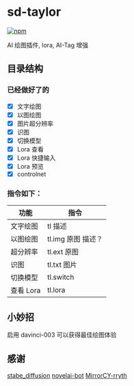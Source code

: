 # sd-taylor

[![npm](https://img.shields.io/npm/v/koishi-plugin-sd-taylor?style=flat-square)](https://www.npmjs.com/package/koishi-plugin-sd-taylor)

AI 绘图插件, lora, AI-Tag 增强

## 目录结构

### 已经做好了的

- [x] 文字绘图
- [x] 以图绘图
- [x] 图片超分辨率
- [x] 识图
- [x] 切换模型
- [x] Lora 查看
- [x] Lora 快捷输入
- [x] Lora 预览
- [x] controlnet

### 指令如下：

| 功能      | 指令               |
| --------- | ------------------ |
| 文字绘图  | tl 描述            |
| 以图绘图  | tl.img 原图 描述？ |
| 超分辨率  | tl.ext 原图        |
| 识图      | tl.txt 图片        |
| 切换模型  | tl.switch          |
| 查看 Lora | tl.lora            |

## 小妙招

启用 davinci-003 可以获得最佳绘图体验

## 感谢

[stabe_diffusion](https://github.com/AUTOMATIC1111/stable-diffusion-webui/wiki/API)
[novelai-bot](https://github.com/koishijs/novelai-bot)
[MirrorCY-rryth](https://github.com/MirrorCY/rryth)
